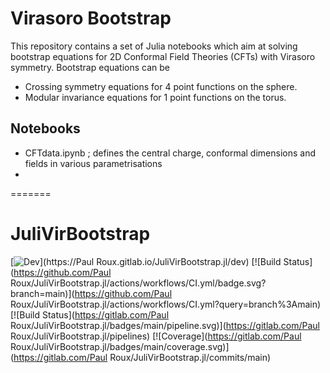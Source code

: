 # Virasoro Bootstrap

This repository contains a set of Julia notebooks which aim at solving bootstrap equations for 2D Conformal Field Theories (CFTs) with Virasoro symmetry. Bootstrap equations can be

* Crossing symmetry equations for 4 point functions on the sphere.
* Modular invariance equations for 1 point functions on the torus.

## Notebooks

* CFTdata.ipynb ; defines the central charge, conformal dimensions and fields in various parametrisations
* 



=======
# JuliVirBootstrap

[![Dev](https://img.shields.io/badge/docs-dev-blue.svg)](https://Paul Roux.gitlab.io/JuliVirBootstrap.jl/dev)
[![Build Status](https://github.com/Paul Roux/JuliVirBootstrap.jl/actions/workflows/CI.yml/badge.svg?branch=main)](https://github.com/Paul Roux/JuliVirBootstrap.jl/actions/workflows/CI.yml?query=branch%3Amain)
[![Build Status](https://gitlab.com/Paul Roux/JuliVirBootstrap.jl/badges/main/pipeline.svg)](https://gitlab.com/Paul Roux/JuliVirBootstrap.jl/pipelines)
[![Coverage](https://gitlab.com/Paul Roux/JuliVirBootstrap.jl/badges/main/coverage.svg)](https://gitlab.com/Paul Roux/JuliVirBootstrap.jl/commits/main)
